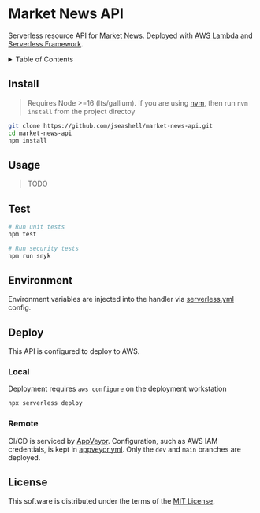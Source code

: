 # Market News API

Serverless resource API for [Market News](https://github.com/jseashell/market-news-client). Deployed with [AWS Lambda](https://aws.amazon.com/lambda/) and [Serverless Framework](https://serverless.com).

<details>
<summary>Table of Contents</summary>

- [Install](#install)
- [Usage](#usage)
- [Test](#test)
- [Environment](#environment)
- [Deploy](#deploy)
- [License](#license)

</details>

## Install

> Requires Node >=16 (lts/gallium). If you are using [nvm](https://github.com/nvm-sh/nvm), then run `nvm install` from the project directoy

```sh
git clone https://github.com/jseashell/market-news-api.git
cd market-news-api
npm install
```

## Usage

> TODO

## Test

```sh
# Run unit tests
npm test

# Run security tests
npm run snyk
```

## Environment

Environment variables are injected into the handler via [serverless.yml](./serverless.yml) config.

## Deploy

This API is configured to deploy to AWS.

### Local

Deployment requires `aws configure` on the deployment workstation

```sh
npx serverless deploy
```

### Remote

CI/CD is serviced by [AppVeyor](https://appveyor.com/). Configuration, such as AWS IAM credentials, is kept in [appveyor.yml](./appveyor.yml). Only the `dev` and `main` branches are deployed.

## License

This software is distributed under the terms of the [MIT License](./LICENSE).
